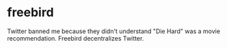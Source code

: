 # freebird
Twitter banned me because they didn't understand "Die Hard" was a movie recommendation. Freebird decentralizes Twitter.
